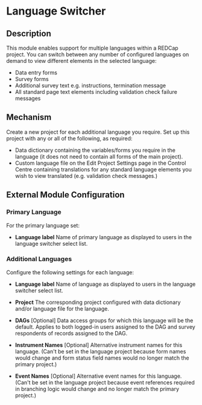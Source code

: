 # Language Switcher

## Description

This module enables support for multiple languages within a REDCap project. You can switch between any number of configured languages on demand to view different elements in the selected language:
* Data entry forms
* Survey forms
* Additional survey text e.g. instructions, termination message
* All standard page text elements including validation check failure messages

## Mechanism

Create a new project for each additional language you require. Set up this project with any or all of the following, as required:
* Data dictionary containing the variables/forms you require in the language (it does not need to contain all forms of the main project).
* Custom language file on the Edit Project Settings page in the Control Centre containing translations for any standard language elements you wish to view translated (e.g. validation check messages.)

## External Module Configuration

### Primary Language

For the primary language set:

* **Language label**
    Name of primary language as displayed to users in the language switcher select list.

### Additional Languages

Configure the following settings for each language:

* **Language label**
    Name of language as displayed to users in the language switcher select list.
    
* **Project**
    The corresponding project configured with data dictionary and/or language file for the language.

* **DAGs**
    [Optional] Data access groups for which this language will be the default. Applies to both logged-in users assigned to the DAG and survey respondents of records assigned to the DAG.
    
* **Instrument Names**
    [Optional] Alternative instrument names for this language. (Can't be set in the language project because form names would change and form status field names would no longer match the primary project.)    

* **Event Names**
    [Optional] Alternative event names for this language. (Can't be set in the language project because event references required in branching logic would change and no longer match the primary project.)
